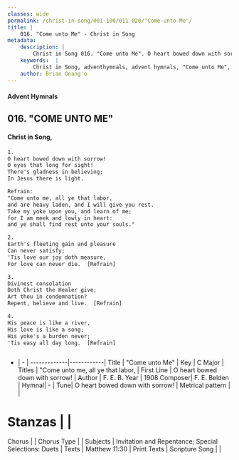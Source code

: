 ```yaml
---
classes: wide
permalink: /christ-in-song/001-100/011-020/"Come-unto-Me"/
title: |
    016. "Come unto Me" - Christ in Song
metadata:
    description: |
        Christ in Song 016. "Come unto Me". O heart bowed down with sorrow! O eyes that long for sight! There's gladness in believing; In Jesus there is light. 
    keywords:  |
        Christ in Song, adventhymnals, advent hymnals, "Come unto Me", O heart bowed down with sorrow!. "Come unto me, all ye that labor, 
    author: Brian Onang'o
---
```


#### Advent Hymnals
## 016. "COME UNTO ME"
####  Christ in Song,

```txt
1.
O heart bowed down with sorrow!
O eyes that long for sight!
There's gladness in believing;
In Jesus there is light.

Refrain:
"Come unto me, all ye that labor, 
and are heavy laden, and I will give you rest.
Take my yoke upon you, and learn of me;
for I am meek and lowly in heart:
and ye shall find rest unto your souls."

2.
Earth's fleeting gain and pleasure
Can never satisfy;
'Tis love our joy doth measure,
For love can never die.  [Refrain]

3.
Divinest consolation
Doth Christ the Healer give;
Art thou in condemnation?
Repent, believe and live.  [Refrain]

4.
His peace is like a river,
His love is like a song;
His yoke's a burden never;
'Tis easy all day long.  [Refrain]



```

- |   -  |
-------------|------------|
Title | "Come unto Me" |
Key | C Major |
Titles | "Come unto me, all ye that labor,  |
First Line | O heart bowed down with sorrow! |
Author | F. E. B.
Year | 1908
Composer| F. E. Belden |
Hymnal|  - |
Tune| O heart bowed down with sorrow! |
Metrical pattern | |
# Stanzas |  |
Chorus |  |
Chorus Type |  |
Subjects | Invitation and Repentance; Special Selections: Duets |
Texts | Matthew 11:30 |
Print Texts | 
Scripture Song |  |
    
